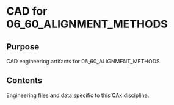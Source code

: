 # CAD for 06_60_ALIGNMENT_METHODS

## Purpose
CAD engineering artifacts for 06_60_ALIGNMENT_METHODS.

## Contents
Engineering files and data specific to this CAx discipline.
